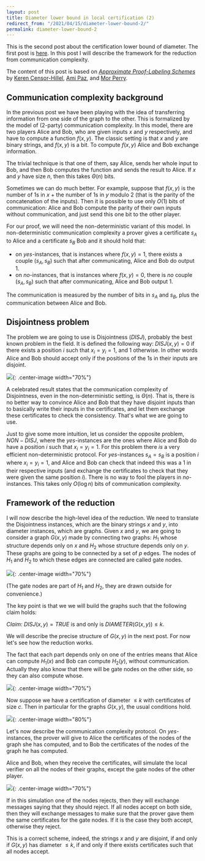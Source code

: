 ```yaml
---
layout: post
title: Diameter lower bound in local certification (2)
redirect_from: "/2021/04/15/diameter-lower-bound-2/"
permalink: diameter-lower-bound-2
---
```


This is the second post about the certification lower bound of diameter. 
The first post is [here](./https://discrete-notes.github.io/diameter-lower-bound-1).
In this post I will describe the framework for the reduction from 
communication complexity.

The content of this post is based on 
*[Approximate Proof-Labeling Schemes](https://www.sciencedirect.com/science/article/abs/pii/S030439751830536X?via%3Dihub)* by 
[Keren Censor-Hillel](https://ckeren.net.technion.ac.il/), 
[Ami Paz](https://sites.google.com/view/amipaz/), and 
[Mor Perry](https://dblp.org/pid/176/8185.html).

## Communication complexity background

In the previous post we have been playing with the idea of transferring
information from one side of the graph to the other. 
This is formalized by the model of (2-party) communication
complexity. 
In this model, there are two players Alice and Bob, who are given inputs
$x$ and $y$ respectively, and have to compute a function $f(x,y)$. 
The classic setting is that $x$ and $y$ are binary strings, and $f(x,y)$ is 
a bit. 
To compute $f(x,y)$ Alice and Bob exchange information. 

The trivial 
technique is that one of them, say Alice, sends her whole input to Bob, 
and then Bob computes the function and sends the result to Alice.
If $x$ and $y$ have size $n$, then this takes $\Theta(n)$ bits. 

Sometimes we can do much better. For example, suppose that $f(x,y)$ is the
number of 1s in $x$ + the number of 1s in $y$ modulo 2 (that is the 
parity of the concatenation of the inputs). Then it is possible to use only
$O(1)$ bits of communication: Alice and Bob compute the parity of their 
own inputs without communication, and just send this one bit to the other 
player.

For our proof, we will need the non-deterministic variant of this model.
In non-deterministic communication complexity a prover gives a certificate
$s_A$ to Alice and a certificate $s_B$ Bob and it should hold that: 
* on *yes*-instances, that is instances where $f(x,y)=1$, there exists 
a couple $(s_A,s_B)$ such that after communicating, Alice and Bob do output 1. 
* on *no*-instances, that is instances where $f(x,y)=0$, there is *no* 
couple $(s_A,s_B)$ such that after communicating, Alice and Bob output 1. 

The communication is measured by the number of bits in $s_A$ and $s_B$,
plus the communication between Alice and Bob. 


## Disjointness problem
The problem we are going to use is Disjointness ($DISJ$), probably the 
best known problem in the field. It is defined the following way: 
$DISJ(x,y)=0$ if there exists a position $i$ such that $x_i=y_i=1$, and 1
otherwise. In other words Alice and Bob should accept only if the positions
of the 1s in their inputs are disjoint.

![](assets/disjointness.png){: .center-image width="70%"}

A celebrated result states that the communication complexity of 
Disjointness, even in the non-deterministic setting, is $\Theta(n)$. 
That is, there is no better way to convince Alice and Bob that they have 
disjoint inputs than to basically write their inputs in the certificates, 
and let them exchange these certificates to check the consistency. 
That's what we are going to use. 

Just to give some more intuition, let us consider the opposite problem, 
$NON-DISJ$, where the *yes*-instances are the ones where Alice and Bob
do have a position $i$ such that $x_i=y_i=1$. For this problem there *is* a 
very efficient non-deterministic protocol. For *yes*-instances $s_A=s_B$ 
is a position $i$ where $x_i=y_i=1$, and Alice and 
Bob can check that indeed this was a 1 in their respective inputs (and 
exchange the certificates to check that they were given the same position 
$i$). 
There is no way to fool the players in *no*-instances. 
This takes only $O(\log n)$ bits of communication complexity. 

## Framework of the reduction	

I will now describe the high-level idea of the reduction.
We need to translate the Disjointness instances,
which are the binary strings $x$ and $y$, into diameter instances, which 
are graphs. 
Given $x$ and $y$, we are going to consider a graph $G(x,y)$ made by 
connecting two graphs: $H_1$ whose
structure depends only on $x$ and $H_2$ whose structure depends only on 
$y$. These graphs are going to be connected by a set of $p$ edges. 
The nodes of $H_1$ and $H_2$ to which these edges are connected are called
gate nodes. 

![](assets/graph-CC.png){: .center-image width="70%"}

(The gate nodes are part of $H_1$ and $H_2$, they are drawn outside for 
convenience.)

The key point is that we we will build the graphs such that the following 
claim holds:

*Claim:* $DISJ(x,y)=TRUE$ is and only is $DIAMETER(G(x,y))\leq k$.

We will describe the precise structure of $G(x,y)$ in the next post. 
For now let's see how the reduction works.

The fact that each part depends only on one of the entries means that 
Alice can compute $H_1(x)$ and Bob can compute $H_2(y)$, without 
communication. Actually they also know that there will be gate nodes on the 
other side, so they can also compute whose. 

![](assets/reduction-1.png){: .center-image width="70%"}

Now suppose we have a certification of diameter $\leq k$ with certificates 
of size $c$. Then in particular for the graphs $G(x,y)$, the usual 
conditions hold.

![](assets/reduction-2.png){: .center-image width="80%"}

Let's now describe the communication complexity protocol. 
On *yes*-instances, the prover will give to Alice the certificates of the 
nodes of the graph she has computed, and to Bob the certificates of the 
nodes of the graph he has computed. 

Alice and Bob, when they receive the certificates, will simulate the 
local verifier on all the nodes of their graphs, except the gate nodes 
of the other player. 

![](assets/reduction-3.png){: .center-image width="70%"}

If in this simulation one of the nodes rejects, then 
they will exchange messages saying that they should reject. If all nodes 
accept on both side, then they will exchange messages to make sure that 
the prover gave them the same certificates for the gate nodes. If it is the 
case they both accept, otherwise they reject. 

This is a correct scheme, indeed, the strings $x$ and $y$ are disjoint, if
and only if $G(x,y)$ has diameter $\leq k$, if and only if there exists 
certificates such that all nodes accept. 
 


